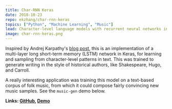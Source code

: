 ```yaml
---
title: Char-RNN Keras
date: 2018-10-23
repo: ekzhang/char-rnn-keras
topics: ["Python", "Machine Learning", "Music"]
lead: Character-level language models with recurrent neural networks in Keras.
image: char-rnn-keras.png
---
```


Inspired by Andrej Karpathy's
[blog post](https://karpathy.github.io/2015/05/21/rnn-effectiveness/), this is
an implementation of a multi-layer long short-term memory (LSTM) network in
Keras, for learning and sampling from character-level patterns in text. This was
trained to generate writing in the style of historical authors, like
Shakespeare, Hugo, and Carroll.

A really interesting application was training this model on a text-based corpus
of folk music, from which it could compose fairly convincing new music samples.
See the <code>music-gen</code> demo below.

**Links: [GitHub](https://github.com/ekzhang/char-rnn-keras),
[Demo](https://ekzhang.github.io/music-gen/)**
